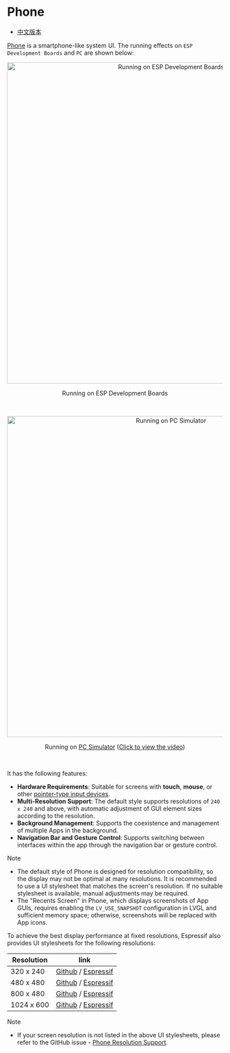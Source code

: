 # Phone

* [中文版本](./system_ui_phone_CN.md)

[Phone](../src/systems/phone/) is a smartphone-like system UI. The running effects on `ESP Development Boards` and `PC` are shown below:

<div align="center"><img src="https://dl.espressif.com/AE/esp-dev-kits/esp_brookesia_phone_demo_esp.jpg" alt ="Running on ESP Development Boards" width="750"></div>

<p align="center">
Running on ESP Development Boards
</p>
<br>

<p align="center">
<img src="https://dl.espressif.com/AE/esp-dev-kits/esp_brookesia_phone_pc_1024_600_3.gif" alt ="Running on PC Simulator" width="750">
</p>

<p align="center">
Running on <a href="https://github.com/esp-arduino-libs/esp-brookesia-simulator_vscode">PC Simulator</a> (<a href="https://dl.espressif.com/AE/esp-dev-kits/esp_brookesia_phone_pc_1024_600_1.mp4">Click to view the video</a>)
</p>
<br>

It has the following features:

- **Hardware Requirements**: Suitable for screens with **touch**, **mouse**, or other [pointer-type input devices](https://docs.lvgl.io/master/porting/indev.html#touchpad-mouse-or-any-pointer).
- **Multi-Resolution Support**: The default style supports resolutions of `240 x 240` and above, with automatic adjustment of GUI element sizes according to the resolution.
- **Background Management**: Supports the coexistence and management of multiple Apps in the background.
- **Navigation Bar and Gesture Control**: Supports switching between interfaces within the app through the navigation bar or gesture control.

> [!NOTE]
> * The default style of Phone is designed for resolution compatibility, so the display may not be optimal at many resolutions. It is recommended to use a UI stylesheet that matches the screen's resolution. If no suitable stylesheet is available, manual adjustments may be required.
> * The "Recents Screen" in Phone, which displays screenshots of App GUIs, requires enabling the `LV_USE_SNAPSHOT` configuration in LVGL and sufficient memory space; otherwise, screenshots will be replaced with App icons.

To achieve the best display performance at fixed resolutions, Espressif also provides UI stylesheets for the following resolutions:

|  Resolution  | link |
| ------------ | ---- |
|  320 x 240   |  [Github](https://github.com/esp-arduino-libs/esp-brookesia-phone_320_240_stylesheet) / [Espressif](https://components.espressif.com/components/espressif/esp-brookesia-phone_320_240_stylesheet)  |
|  480 x 480   |  [Github](https://github.com/esp-arduino-libs/esp-brookesia-phone_480_480_stylesheet) / [Espressif](https://components.espressif.com/components/espressif/esp-brookesia-phone_480_480_stylesheet) |
|  800 x 480   |  [Github](https://github.com/esp-arduino-libs/esp-brookesia-phone_800_480_stylesheet) / [Espressif](https://components.espressif.com/components/espressif/esp-brookesia-phone_800_480_stylesheet) |
| 1024 x 600   |  [Github](https://github.com/esp-arduino-libs/esp-brookesia-phone_1024_600_stylesheet) / [Espressif](https://components.espressif.com/components/espressif/esp-brookesia-phone_1024_600_stylesheet) |

> [!NOTE]
> * If your screen resolution is not listed in the above UI stylesheets, please refer to the GitHub issue - [Phone Resolution Support](https://github.com/espressif/esp-brookesia/issues/5).
